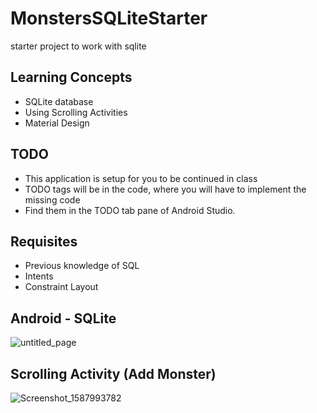 # MonstersSQLiteStarter
starter project to work with sqlite

## Learning Concepts
  - SQLite database
  - Using Scrolling Activities
  - Material Design

## TODO
  - This application is setup for you to be continued in class
  - TODO tags will be in the code, where you will have to implement the missing code
  - Find them in the TODO tab pane of Android Studio.

## Requisites
  - Previous knowledge of SQL
  - Intents
  - Constraint Layout
## Android - SQLite
![untitled_page](https://user-images.githubusercontent.com/4823319/80556976-b93f4100-8a18-11ea-83bd-12104e0fd650.png)

## Scrolling Activity (Add Monster)
![Screenshot_1587993782](https://user-images.githubusercontent.com/4823319/80557404-2acbbf00-8a1a-11ea-8c1a-31f16572a624.png)
